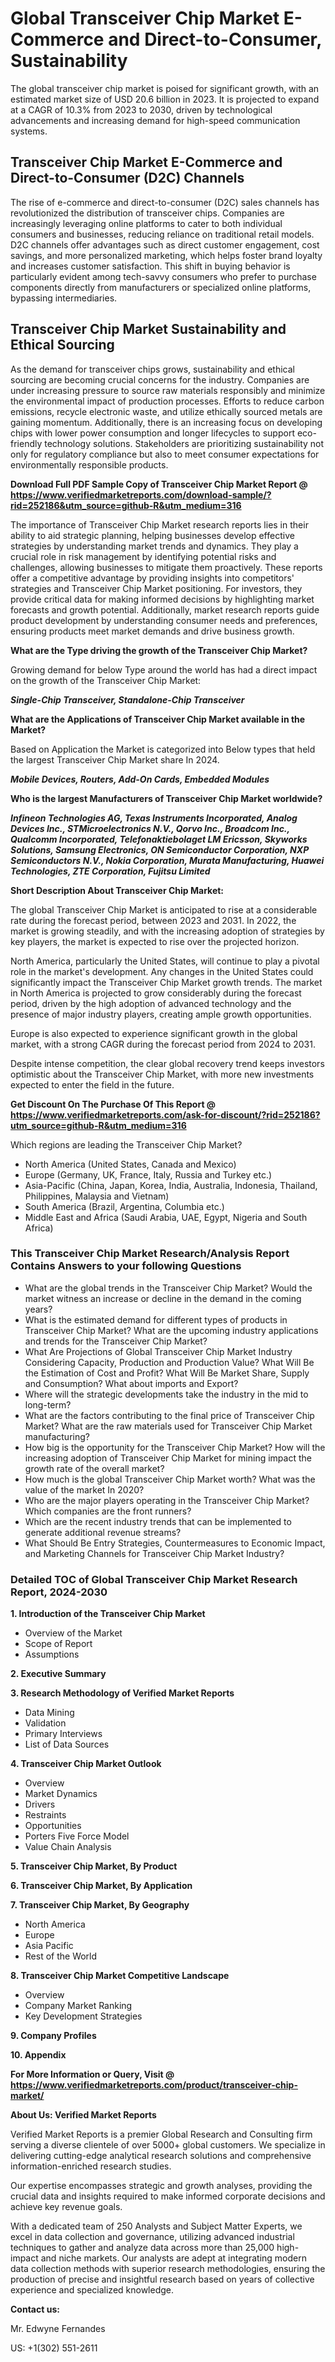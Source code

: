 <h1>Global Transceiver Chip Market E-Commerce and Direct-to-Consumer, Sustainability</h1><p class=""><p>The global transceiver chip market is poised for significant growth, with an estimated market size of USD 20.6 billion in 2023. It is projected to expand at a CAGR of 10.3% from 2023 to 2030, driven by technological advancements and increasing demand for high-speed communication systems.</p><h2>Transceiver Chip Market E-Commerce and Direct-to-Consumer (D2C) Channels</h2><p>The rise of e-commerce and direct-to-consumer (D2C) sales channels has revolutionized the distribution of transceiver chips. Companies are increasingly leveraging online platforms to cater to both individual consumers and businesses, reducing reliance on traditional retail models. D2C channels offer advantages such as direct customer engagement, cost savings, and more personalized marketing, which helps foster brand loyalty and increases customer satisfaction. This shift in buying behavior is particularly evident among tech-savvy consumers who prefer to purchase components directly from manufacturers or specialized online platforms, bypassing intermediaries.</p><h2>Transceiver Chip Market Sustainability and Ethical Sourcing</h2><p>As the demand for transceiver chips grows, sustainability and ethical sourcing are becoming crucial concerns for the industry. Companies are under increasing pressure to source raw materials responsibly and minimize the environmental impact of production processes. Efforts to reduce carbon emissions, recycle electronic waste, and utilize ethically sourced metals are gaining momentum. Additionally, there is an increasing focus on developing chips with lower power consumption and longer lifecycles to support eco-friendly technology solutions. Stakeholders are prioritizing sustainability not only for regulatory compliance but also to meet consumer expectations for environmentally responsible products.</p></p><p class=""><strong>Download Full PDF Sample Copy of Transceiver Chip Market Report @ <a href="https://www.verifiedmarketreports.com/download-sample/?rid=252186&utm_source=github-R&utm_medium=316" target="_blank">https://www.verifiedmarketreports.com/download-sample/?rid=252186&utm_source=github-R&utm_medium=316</a></strong></p><p>The importance of&nbsp;Transceiver Chip Market research reports lies in their ability to aid strategic planning, helping businesses develop effective strategies by understanding market trends and dynamics. They play a crucial role in risk management by identifying potential risks and challenges, allowing businesses to mitigate them proactively. These reports offer a competitive advantage by providing insights into competitors' strategies and Transceiver Chip Market positioning. For investors, they provide critical data for making informed decisions by highlighting market forecasts and growth potential. Additionally, market research reports guide product development by understanding consumer needs and preferences, ensuring products meet market demands and drive business growth.</p><p><strong>What are the&nbsp;Type driving the growth of the Transceiver Chip Market?</strong></p><p id="" class="">Growing demand for below Type around the world has had a direct impact on the growth of the Transceiver Chip Market:</p><p class=""><em><strong>Single-Chip Transceiver, Standalone-Chip Transceiver</strong></em></p><p class=""><strong>What are the&nbsp;Applications&nbsp;of Transceiver Chip Market available in the Market?</strong></p><p id="" class="">Based on Application the Market is categorized into Below types that held the largest Transceiver Chip Market share In 2024.</p><p class=""><em><strong>Mobile Devices, Routers, Add-On Cards, Embedded Modules</strong></em></p><p class=""><strong>Who is the largest Manufacturers of Transceiver Chip Market worldwide?</strong></p><p><em><strong>Infineon Technologies AG, Texas Instruments Incorporated, Analog Devices Inc., STMicroelectronics N.V., Qorvo Inc., Broadcom Inc., Qualcomm Incorporated, Telefonaktiebolaget LM Ericsson, Skyworks Solutions, Samsung Electronics, ON Semiconductor Corporation, NXP Semiconductors N.V., Nokia Corporation, Murata Manufacturing, Huawei Technologies, ZTE Corporation, Fujitsu Limited</strong></em></p><p id="" class=""><strong>Short Description About Transceiver Chip Market:</strong></p><p>The global Transceiver Chip Market is anticipated to rise at a considerable rate during the forecast period, between 2023 and 2031. In 2022, the market is growing steadily, and with the increasing adoption of strategies by key players, the market is expected to rise over the projected horizon.</p><p>North America, particularly the United States, will continue to play a pivotal role in the market's development. Any changes in the United States could significantly impact the Transceiver Chip Market growth trends. The market in North America is projected to grow considerably during the forecast period, driven by the high adoption of advanced technology and the presence of major industry players, creating ample growth opportunities.</p><p>Europe is also expected to experience significant growth in the global market, with a strong CAGR during the forecast period from 2024 to 2031.</p><p>Despite intense competition, the clear global recovery trend keeps investors optimistic about the Transceiver Chip Market, with more new investments expected to enter the field in the future.</p><p id="" class=""><strong>Get Discount On The Purchase Of This Report @ <a href="https://www.verifiedmarketreports.com/ask-for-discount/?rid=252186?utm_source=github-R&utm_medium=316" target="_blank">https://www.verifiedmarketreports.com/ask-for-discount/?rid=252186?utm_source=github-R&utm_medium=316</a></strong></p><p class="">Which regions are leading the Transceiver Chip Market?</p><ul><li>North America (United States, Canada and Mexico)</li><li>Europe (Germany, UK, France, Italy, Russia and Turkey etc.)</li><li>Asia-Pacific (China, Japan, Korea, India, Australia, Indonesia, Thailand, Philippines, Malaysia and Vietnam)</li><li>South America (Brazil, Argentina, Columbia etc.)</li><li>Middle East and Africa (Saudi Arabia, UAE, Egypt, Nigeria and South Africa)</li></ul><h3 id="" class="">This Transceiver Chip Market Research/Analysis Report Contains Answers to your following Questions</h3><ul><li>What are the global trends in the Transceiver Chip Market? Would the market witness an increase or decline in the demand in the coming years?</li><li>What is the estimated demand for different types of products in Transceiver Chip Market? What are the upcoming industry applications and trends for the Transceiver Chip Market?</li><li>What Are Projections of Global Transceiver Chip Market Industry Considering Capacity, Production and Production Value? What Will Be the Estimation of Cost and Profit? What Will Be Market Share, Supply and Consumption? What about imports and Export?</li><li>Where will the strategic developments take the industry in the mid to long-term?</li><li>What are the factors contributing to the final price of Transceiver Chip Market? What are the raw materials used for Transceiver Chip Market manufacturing?</li><li>How big is the opportunity for the Transceiver Chip Market? How will the increasing adoption of Transceiver Chip Market for mining impact the growth rate of the overall market?</li><li>How much is the global Transceiver Chip Market worth? What was the value of the market In 2020?</li><li>Who are the major players operating in the Transceiver Chip Market? Which companies are the front runners?</li><li>Which are the recent industry trends that can be implemented to generate additional revenue streams?</li><li>What Should Be Entry Strategies, Countermeasures to Economic Impact, and Marketing Channels for Transceiver Chip Market Industry?</li></ul><h3 id="" class="">Detailed TOC of Global Transceiver Chip Market Research Report, 2024-2030</h3><p id="" class=""><strong>1. Introduction of the Transceiver Chip Market</strong></p><ul><li>Overview of the Market</li><li>Scope of Report</li><li>Assumptions</li></ul><p id="" class=""><strong>2. Executive Summary</strong></p><p id="" class=""><strong>3. Research Methodology of Verified Market Reports</strong></p><ul><li>Data Mining</li><li>Validation</li><li>Primary Interviews</li><li>List of Data Sources</li></ul><p id="" class=""><strong>4. Transceiver Chip Market Outlook</strong></p><ul><li>Overview</li><li>Market Dynamics</li><li>Drivers</li><li>Restraints</li><li>Opportunities</li><li>Porters Five Force Model</li><li>Value Chain Analysis</li></ul><p id="" class=""><strong>5. Transceiver Chip Market, By Product</strong></p><p id="" class=""><strong>6. Transceiver Chip Market, By Application</strong></p><p id="" class=""><strong>7. Transceiver Chip Market, By Geography</strong></p><ul><li>North America</li><li>Europe</li><li>Asia Pacific</li><li>Rest of the World</li></ul><p id="" class=""><strong>8. Transceiver Chip Market Competitive Landscape</strong></p><ul><li>Overview</li><li>Company Market Ranking</li><li>Key Development Strategies</li></ul><p id="" class=""><strong>9. Company Profiles</strong></p><p id="" class=""><strong>10. Appendix</strong></p><p id="" class=""><strong>For More Information or Query, Visit @ <a href="https://www.verifiedmarketreports.com/product/transceiver-chip-market/" target="_blank">https://www.verifiedmarketreports.com/product/transceiver-chip-market/</a></strong></p><p id="" class=""><strong>About Us: Verified Market Reports</strong></p><p id="" class="">Verified Market Reports is a premier Global Research and Consulting firm serving a diverse clientele of over 5000+ global customers. We specialize in delivering cutting-edge analytical research solutions and comprehensive information-enriched research studies.</p><p id="" class="">Our expertise encompasses strategic and growth analyses, providing the crucial data and insights required to make informed corporate decisions and achieve key revenue goals.</p><p id="" class="">With a dedicated team of 250 Analysts and Subject Matter Experts, we excel in data collection and governance, utilizing advanced industrial techniques to gather and analyze data across more than 25,000 high-impact and niche markets. Our analysts are adept at integrating modern data collection methods with superior research methodologies, ensuring the production of precise and insightful research based on years of collective experience and specialized knowledge.</p><p id="" class=""><strong>Contact us:</strong></p><p id="" class="">Mr. Edwyne Fernandes</p><p id="" class="">US: +1(302) 551-2611</p>